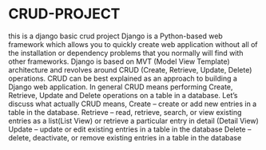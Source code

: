 # CRUD-PROJECT
this is a django basic crud project
Django is a Python-based web framework which allows you to quickly create web application without all of the installation or dependency problems that you normally will find with other frameworks. Django is based on MVT (Model View Template) architecture and revolves around CRUD (Create, Retrieve, Update, Delete) operations. CRUD can be best explained as an approach to building a Django web application. In general CRUD means performing Create, Retrieve, Update and Delete operations on a table in a database. Let’s discuss what actually CRUD means,
Create – create or add new entries in a table in the database. 
Retrieve – read, retrieve, search, or view existing entries as a list(List View) or retrieve a particular entry in detail (Detail View) 
Update – update or edit existing entries in a table in the database 
Delete – delete, deactivate, or remove existing entries in a table in the database
 
